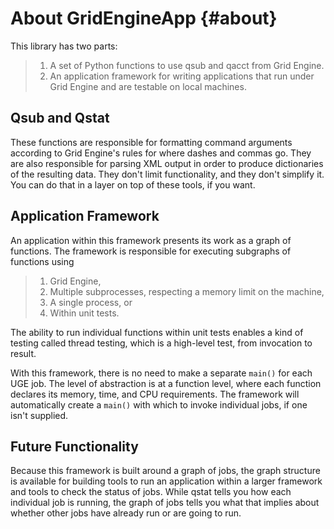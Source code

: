 About GridEngineApp {#about}
===================

This library has two parts:

> 1.  A set of Python functions to use qsub and qacct from Grid Engine.
> 2.  An application framework for writing applications that run under
>     Grid Engine and are testable on local machines.

Qsub and Qstat
--------------

These functions are responsible for formatting command arguments
according to Grid Engine\'s rules for where dashes and commas go. They
are also responsible for parsing XML output in order to produce
dictionaries of the resulting data. They don\'t limit functionality, and
they don\'t simplify it. You can do that in a layer on top of these
tools, if you want.

Application Framework
---------------------

An application within this framework presents its work as a graph of
functions. The framework is responsible for executing subgraphs of
functions using

> 1.  Grid Engine,
> 2.  Multiple subprocesses, respecting a memory limit on the machine,
> 3.  A single process, or
> 4.  Within unit tests.

The ability to run individual functions within unit tests enables a kind
of testing called thread testing, which is a high-level test, from
invocation to result.

With this framework, there is no need to make a separate `main()` for
each UGE job. The level of abstraction is at a function level, where
each function declares its memory, time, and CPU requirements. The
framework will automatically create a `main()` with which to invoke
individual jobs, if one isn\'t supplied.

Future Functionality
--------------------

Because this framework is built around a graph of jobs, the graph
structure is available for building tools to run an application within a
larger framework and tools to check the status of jobs. While qstat
tells you how each individual job is running, the graph of jobs tells
you what that implies about whether other jobs have already run or are
going to run.
